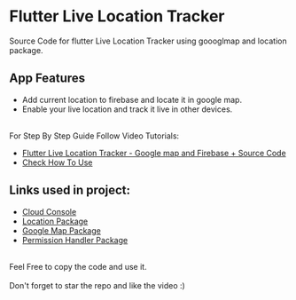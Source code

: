 # Flutter Live Location Tracker

Source Code for flutter Live Location Tracker using goooglmap and location package.<br>

## App Features
- Add current location to firebase and locate it in google map.<br>
- Enable your live location and track it live in other devices.<br><br>


For Step By Step Guide Follow Video Tutorials:
- [Flutter Live Location Tracker - Google map and Firebase + Source Code](https://bit.ly/3hlM3Lr)
- [Check How To Use](https://youtu.be/xglk8en3pjU)

## Links used in project:

- [Cloud Console](https://bit.ly/3qLUjY9)
- [Location Package](https://bit.ly/2XcsBcX)
- [Google Map Package](https://bit.ly/2Vu1SYC)
- [Permission Handler Package](https://bit.ly/2X1WAnE)
<br><br>

Feel Free to copy the code and use it.<br><br>
Don't forget to star the repo and like the video :)
